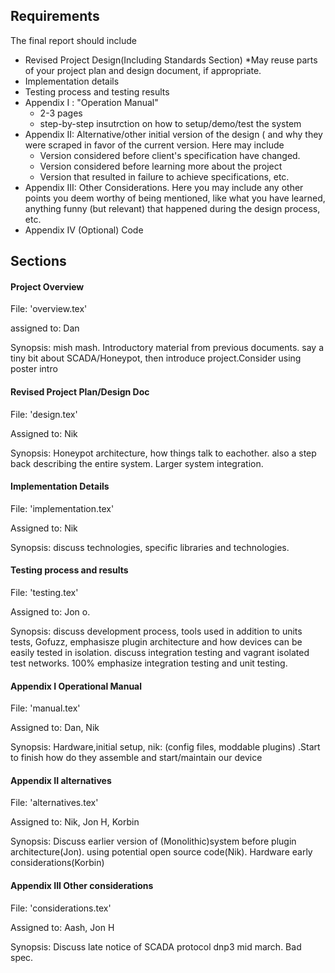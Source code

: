 ## Requirements

The final report should include

- Revised Project Design(Including Standards Section)
	*May reuse parts of your project plan and design document, if appropriate.
- Implementation details
- Testing process and testing results
- Appendix I : "Operation Manual"
	* 2-3 pages
	* step-by-step insutrction on how to setup/demo/test the system
- Appendix II: Alternative/other initial version of the design ( and why they were scraped in favor of the current version. Here may include
	* Version considered before client's specification have changed.
	* Version considered before learning more about the project
	* Version that resulted in failure to achieve specifications, etc.
- Appendix III: Other Considerations. Here you may include any other points you deem worthy of being mentioned, like what you have learned, anything funny (but relevant) that happened during the design process, etc.
- Appendix IV (Optional) Code



## Sections

#### Project Overview

File: 'overview.tex'

assigned to: Dan

Synopsis: mish mash. Introductory material from previous documents. say a tiny bit about SCADA/Honeypot, then introduce project.Consider using poster intro

#### Revised Project Plan/Design Doc

File: 'design.tex'

Assigned to: Nik

Synopsis: Honeypot architecture, how things talk to eachother. also a step back describing the entire system. Larger system integration.


#### Implementation Details

File: 'implementation.tex'

Assigned to: Nik

Synopsis: discuss technologies, specific libraries and technologies.


#### Testing process and results

File: 'testing.tex'

Assigned to: Jon o. 

Synopsis: discuss development process, tools used in addition to units tests, Gofuzz, emphasisze plugin architecture and how devices can be easily tested in isolation. discuss integration testing and vagrant isolated test networks. 100% emphasize integration testing and unit testing. 

#### Appendix I Operational Manual

File: 'manual.tex'

Assigned to: Dan, Nik

Synopsis: Hardware,initial setup, nik: (config files, moddable plugins) .Start to finish how do they assemble and start/maintain our device


#### Appendix II alternatives

File: 'alternatives.tex'

Assigned to: Nik, Jon H, Korbin

Synopsis: Discuss earlier version of (Monolithic)system before plugin architecture(Jon). using potential open source code(Nik). Hardware early considerations(Korbin)

#### Appendix III Other considerations

File: 'considerations.tex' 

Assigned to: Aash, Jon H

Synopsis: Discuss late notice of SCADA protocol dnp3 mid march. Bad spec.
